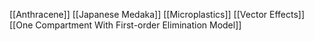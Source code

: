 [[Anthracene]]
[[Japanese Medaka]]
[[Microplastics]]
[[Vector Effects]]
[[One Compartment With First-order Elimination Model]]
